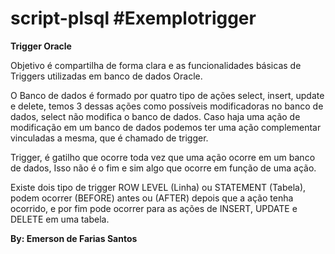 # script-plsql #Exemplotrigger
**Trigger Oracle**

Objetivo é compartilha de forma clara e as funcionalidades básicas de Triggers utilizadas em banco de dados Oracle.

O Banco de dados é formado por quatro tipo de ações select, insert, update e delete, temos 3 dessas ações como possíveis modificadoras no banco de dados, select não modifica o banco de dados. Caso haja uma ação de modificação em um banco de dados podemos ter uma ação complementar vinculadas a mesma, que é chamado de trigger.

Trigger, é gatilho que ocorre toda vez que uma ação ocorre em um banco de dados, Isso não é o fim e sim algo que ocorre em função de uma ação.

Existe dois tipo de trigger ROW LEVEL (Linha) ou STATEMENT (Tabela), podem ocorrer (BEFORE) antes ou (AFTER) depois que a ação tenha ocorrido, e por fim pode ocorrer para as ações de INSERT, UPDATE e DELETE em uma tabela.

**By: Emerson de Farias Santos**

